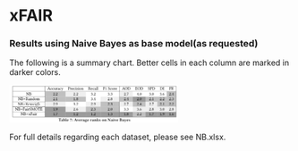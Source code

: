 # xFAIR

### Results using Naive Bayes as base model(as requested)

The following is a summary chart. Better cells in each column are marked in darker colors.

<img src="./NB_rank.png" width="60%"></img>

For full details regarding each dataset, please see NB.xlsx.
